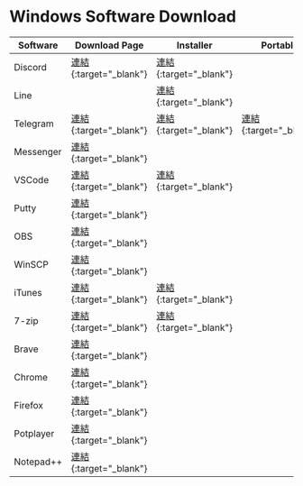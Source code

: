 # Windows Software Download

| Software  | Download Page                                                                                | Installer                                                                                                                            | Portable                                                                 |
| --------- | -------------------------------------------------------------------------------------------- | ------------------------------------------------------------------------------------------------------------------------------------ | ------------------------------------------------------------------------ |
| Discord   | [連結](https://discord.com/brand-new/download){:target="_blank"}                             | [連結](https://discord.com/api/downloads/distributions/app/installers/latest?channel=stable&platform=win&arch=x86){:target="_blank"} |                                                                          |
| Line      |                                                                                              | [連結](https://desktop.line-scdn.net/win/new/LineInst.exe){:target="_blank"}                                                         |                                                                          |
| Telegram  | [連結](https://desktop.telegram.org/){:target="_blank"}                                      | [連結](https://telegram.org/dl/desktop/win64){:target="_blank"}                                                                      | [連結](https://telegram.org/dl/desktop/win64_portable){:target="_blank"} |
| Messenger | [連結](https://www.messenger.com/desktop){:target="_blank"}                                  |                                                                                                                                      |                                                                          |
| VSCode    | [連結](https://code.visualstudio.com/download){:target="_blank"}                             |  [連結](https://code.visualstudio.com/docs/?dv=win64user){:target="_blank"}                                                                      |                                                                          |
| Putty     | [連結](https://www.chiark.greenend.org.uk/~sgtatham/putty/latest.html){:target="_blank"}     |                                                                                                                                      |                                                                          |
| OBS       | [連結](https://obsproject.com/download){:target="_blank"}                                    |                                                                                                                                      |                                                                          |
| WinSCP    | [連結](https://winscp.net/eng/download.php){:target="_blank"}                                |                                                                                                                                      |                                                                          |
| iTunes    | [連結](https://www.apple.com/tw/itunes/){:target="_blank"}                                   | [連結](https://www.apple.com/itunes/download/win64){:target="_blank"}                                                                |                                                                          |
| 7-zip     | [連結](https://www.7-zip.org/){:target="_blank"}                                             | [連結](https://www.7-zip.org/a/7z1900-x64.exe){:target="_blank"}                                                                     |                                                                          |
| Brave     | [連結](https://brave.com/zh/download/){:target="_blank"}                                     |                                                                                                                                      |                                                                          |
| Chrome    | [連結](https://www.google.com/intl/zh-TW/chrome/){:target="_blank"}                          |                                                                                                                                      |                                                                          |
| Firefox   | [連結](https://www.mozilla.org/zh-TW/firefox/all/#product-desktop-release){:target="_blank"} |                                                                                                                                      |                                                                          |
| Potplayer | [連結](https://potplayer.daum.net/){:target="_blank"}                                        |                                                                                                                                      |                                                                          |
| Notepad++ | [連結](https://notepad-plus-plus.org/downloads/){:target="_blank"}                           |                                                                                                                                      |                                                                          |
